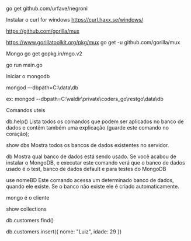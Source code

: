 
go get github.com/urfave/negroni

Instalar o curl for windows
https://curl.haxx.se/windows/

https://github.com/gorilla/mux

https://www.gorillatoolkit.org/pkg/mux
go get -u github.com/gorilla/mux

Mongo
go get gopkg.in/mgo.v2

go run main.go

Iniciar o mongodb

mongod –-dbpath=C:\data\db 

ex: mongod --dbpath=C:\valdir\private\coders_go\restgo\data\db 

Comandos uteis

db.help()
Lista todos os comandos que podem ser aplicados no banco de dados e contém também  uma explicação (guarde este comando no coração);

show dbs
Mostra todos os bancos de dados existentes no servidor.

db
Mostra qual banco de dados está sendo usado. Se você acabou de instalar o MongoDB, e executar este comando verá que o banco de dados usado é o test, banco de dados default e para testes do MongoDB

use nomeBD
Este comando acessa um determinado banco de dados, quando ele existe. Se o banco não existe ele é criado automaticamente.

mongo
é o cliente

show collections

db.customers.find()

db.customers.insert({ nome: "Luiz", idade: 29 })


